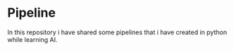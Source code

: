 # Pipeline
In this repository i have shared some pipelines that i have created in python  while learning AI.

